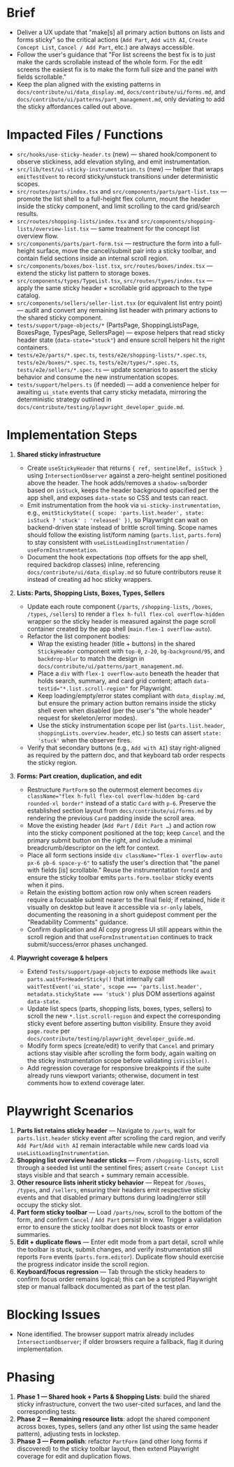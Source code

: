 # Brief
- Deliver a UX update that "make[s] all primary action buttons on lists and forms sticky" so the critical actions (`Add Part`, `Add with AI`, `Create Concept List`, `Cancel / Add Part`, etc.) are always accessible.
- Follow the user's guidance that "For list screens the best fix is to just make the cards scrollable instead of the whole form. For the edit screens the easiest fix is to make the form full size and the panel with fields scrollable."
- Keep the plan aligned with the existing patterns in `docs/contribute/ui/data_display.md`, `docs/contribute/ui/forms.md`, and `docs/contribute/ui/patterns/part_management.md`, only deviating to add the sticky affordances called out above.

# Impacted Files / Functions
- `src/hooks/use-sticky-header.ts` (new) — shared hook/component to observe stickiness, add elevation styling, and emit instrumentation.
- `src/lib/test/ui-sticky-instrumentation.ts` (new) — helper that wraps `emitTestEvent` to record sticky/unstuck transitions under deterministic scopes.
- `src/routes/parts/index.tsx` and `src/components/parts/part-list.tsx` — promote the list shell to a full-height flex column, mount the header inside the sticky component, and limit scrolling to the card grid/search results.
- `src/routes/shopping-lists/index.tsx` and `src/components/shopping-lists/overview-list.tsx` — same treatment for the concept list overview flow.
- `src/components/parts/part-form.tsx` — restructure the form into a full-height surface, move the cancel/submit pair into a sticky toolbar, and contain field sections inside an internal scroll region.
- `src/components/boxes/box-list.tsx`, `src/routes/boxes/index.tsx` — extend the sticky list pattern to storage boxes.
- `src/components/types/TypeList.tsx`, `src/routes/types/index.tsx` — apply the same sticky header + scrollable grid approach to the type catalog.
- `src/components/sellers/seller-list.tsx` (or equivalent list entry point) — audit and convert any remaining list header with primary actions to the shared sticky component.
- `tests/support/page-objects/*` (PartsPage, ShoppingListsPage, BoxesPage, TypesPage, SellersPage) — expose helpers that read sticky header state (`data-state="stuck"`) and ensure scroll helpers hit the right containers.
- `tests/e2e/parts/*.spec.ts`, `tests/e2e/shopping-lists/*.spec.ts`, `tests/e2e/boxes/*.spec.ts`, `tests/e2e/types/*.spec.ts`, `tests/e2e/sellers/*.spec.ts` — update scenarios to assert the sticky behavior and consume the new instrumentation scopes.
- `tests/support/helpers.ts` (if needed) — add a convenience helper for awaiting `ui_state` events that carry sticky metadata, mirroring the deterministic strategy outlined in `docs/contribute/testing/playwright_developer_guide.md`.

# Implementation Steps
1. **Shared sticky infrastructure**
   - Create `useStickyHeader` that returns `{ ref, sentinelRef, isStuck }` using `IntersectionObserver` against a zero-height sentinel positioned above the header. The hook adds/removes a `shadow-sm`/border based on `isStuck`, keeps the header background opacified per the app shell, and exposes `data-state` so CSS and tests can react.
   - Emit instrumentation from the hook via `ui-sticky-instrumentation`, e.g., `emitStickyState({ scope: 'parts.list.header', state: isStuck ? 'stuck' : 'released' })`, so Playwright can wait on backend-driven state instead of brittle scroll timing. Scope names should follow the existing list/form naming (`parts.list`, `parts.form`) to stay consistent with `useListLoadingInstrumentation` / `useFormInstrumentation`.
   - Document the hook expectations (top offsets for the app shell, required backdrop classes) inline, referencing `docs/contribute/ui/data_display.md` so future contributors reuse it instead of creating ad hoc sticky wrappers.

2. **Lists: Parts, Shopping Lists, Boxes, Types, Sellers**
   - Update each route component (`/parts`, `/shopping-lists`, `/boxes`, `/types`, `/sellers`) to render a `flex h-full flex-col overflow-hidden` wrapper so the sticky header is measured against the page scroll container created by the app shell (`main.flex-1 overflow-auto`).
   - Refactor the list component bodies:
     - Wrap the existing header (title + buttons) in the shared `StickyHeader` component with `top-0`, `z-20`, `bg-background/95`, and `backdrop-blur` to match the design in `docs/contribute/ui/patterns/part_management.md`.
     - Place a `div` with `flex-1 overflow-auto` beneath the header that holds search, summary, and card grid content; attach `data-testid="*.list.scroll-region"` for Playwright.
     - Keep loading/empty/error states compliant with `data_display.md`, but ensure the primary action button remains inside the sticky shell even when disabled (per the user's "the whole header" request for skeleton/error modes).
     - Use the sticky instrumentation scope per list (`parts.list.header`, `shoppingLists.overview.header`, etc.) so tests can assert `state: 'stuck'` when the observer fires.
   - Verify that secondary buttons (e.g., `Add with AI`) stay right-aligned as required by the pattern doc, and that keyboard tab order respects the sticky region.

3. **Forms: Part creation, duplication, and edit**
   - Restructure `PartForm` so the outermost element becomes `div className="flex h-full flex-col overflow-hidden bg-card rounded-xl border"` instead of a static `Card` with `p-6`. Preserve the established section layout from `docs/contribute/ui/forms.md` by rendering the previous `Card` padding inside the scroll area.
   - Move the existing header (`Add Part` / `Edit Part …`) and action row into the sticky component positioned at the top; keep `Cancel` and the primary submit button on the right, and include a minimal breadcrumb/descriptor on the left for context.
   - Place all form sections inside `div className="flex-1 overflow-auto px-6 pb-6 space-y-6"` to satisfy the user's direction that "the panel with fields [is] scrollable." Reuse the instrumentation `formId` and ensure the sticky toolbar emits `parts.form.toolbar` sticky events when it pins.
   - Retain the existing bottom action row only when screen readers require a focusable submit nearer to the final field; if retained, hide it visually on desktop but leave it accessible via `sr-only` labels, documenting the reasoning in a short guidepost comment per the "Readability Comments" guidance.
   - Confirm duplication and AI copy progress UI still appears within the scroll region and that `useFormInstrumentation` continues to track submit/success/error phases unchanged.

4. **Playwright coverage & helpers**
   - Extend `Tests/support/page-objects` to expose methods like `await parts.waitForHeaderSticky()` that internally call `waitTestEvent('ui_state', scope === 'parts.list.header', metadata.stickyState === 'stuck')` plus DOM assertions against `data-state`.
   - Update list specs (parts, shopping lists, boxes, types, sellers) to scroll the new `*.list.scroll-region` and expect the corresponding sticky event before asserting button visibility. Ensure they avoid `page.route` per `docs/contribute/testing/playwright_developer_guide.md`.
   - Modify form specs (create/edit) to verify that `Cancel` and primary actions stay visible after scrolling the form body, again waiting on the sticky instrumentation scope before validating `isVisible()`.
   - Add regression coverage for responsive breakpoints if the suite already runs viewport variants; otherwise, document in test comments how to extend coverage later.

# Playwright Scenarios
1. **Parts list retains sticky header** — Navigate to `/parts`, wait for `parts.list.header` sticky event after scrolling the card region, and verify `Add Part`/`Add with AI` remain interactable while new cards load via `useListLoadingInstrumentation`.
2. **Shopping list overview header sticks** — From `/shopping-lists`, scroll through a seeded list until the sentinel fires; assert `Create Concept List` stays visible and that search + summary remain accessible.
3. **Other resource lists inherit sticky behavior** — Repeat for `/boxes`, `/types`, and `/sellers`, ensuring their headers emit respective sticky events and that disabled primary buttons during loading/error still occupy the sticky slot.
4. **Part form sticky toolbar** — Load `/parts/new`, scroll to the bottom of the form, and confirm `Cancel` / `Add Part` persist in view. Trigger a validation error to ensure the sticky toolbar does not block toasts or error summaries.
5. **Edit + duplicate flows** — Enter edit mode from a part detail, scroll while the toolbar is stuck, submit changes, and verify instrumentation still reports `Form` events (`parts.form.editor`). Duplicate flow should exercise the progress indicator inside the scroll region.
6. **Keyboard/focus regression** — Tab through the sticky headers to confirm focus order remains logical; this can be a scripted Playwright step or manual fallback documented as part of the test plan.

# Blocking Issues
- None identified. The browser support matrix already includes `IntersectionObserver`; if older browsers require a fallback, flag it during implementation.

# Phasing
1. **Phase 1 — Shared hook + Parts & Shopping Lists**: build the shared sticky infrastructure, convert the two user-cited surfaces, and land the corresponding tests.
2. **Phase 2 — Remaining resource lists**: adopt the shared component across boxes, types, sellers (and any other list using the same header pattern), adjusting tests in lockstep.
3. **Phase 3 — Form polish**: refactor `PartForm` (and other long forms if discovered) to the sticky toolbar layout, then extend Playwright coverage for edit and duplication flows.
